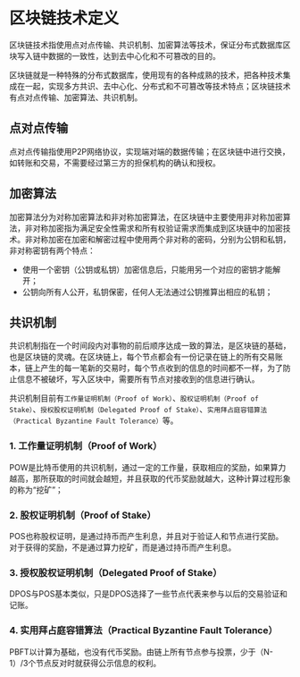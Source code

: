 # 区块链技术定义

区块链技术指使用点对点传输、共识机制、加密算法等技术，保证分布式数据库区块写入链中数据的一致性，达到去中心化和不可篡改的目的。

区块链就是一种特殊的分布式数据库，使用现有的各种成熟的技术，把各种技术集成在一起，实现多方共识、去中心化、分布式和不可篡改等技术特点；区块链技术有点对点传输、加密算法、共识机制。

## 点对点传输

点对点传输指使用P2P网络协议，实现端对端的数据传输；在区块链中进行交换，如转账和交易，不需要经过第三方的担保机构的确认和授权。

## 加密算法

加密算法分为对称加密算法和非对称加密算法，在区块链中主要使用非对称加密算法，非对称加密指为满足安全性需求和所有权验证需求而集成到区块链中的加密技术。非对称加密在加密和解密过程中使用两个非对称的密码，分别为公钥和私钥，非对称密钥有两个特点：

* 使用一个密钥（公钥或私钥）加密信息后，只能用另一个对应的密钥才能解开；
* 公钥向所有人公开，私钥保密，任何人无法通过公钥推算出相应的私钥；

## 共识机制

共识机制指在一个时间段内对事物的前后顺序达成一致的算法，是区块链的基础，也是区块链的灵魂。在区块链上，每个节点都会有一份记录在链上的所有交易账本，链上产生的每一笔新的交易时，每个节点收到的信息的时间都不一样，为了防止信息不被破坏，写入区块中，需要所有节点对接收到的信息进行确认。

共识机制目前有`工作量证明机制（Proof of Work）`、`股权证明机制（Proof of Stake）`、`授权股权证明机制（Delegated Proof of Stake）`、`实用拜占庭容错算法（Practical Byzantine Fault Tolerance）`等。

### 1. 工作量证明机制（Proof of Work）

POW是比特币使用的共识机制，通过一定的工作量，获取相应的奖励，如果算力越高，那所获取的时间就会越短，并且获取的代币奖励就越大，这种计算过程形象的称为“挖矿”；

### 2. 股权证明机制（Proof of Stake）

POS也称股权证明，是通过持币而产生利息，并且对于验证人和节点进行奖励。对于获得的奖励，不是通过算力挖矿，而是通过持币而产生利息。

### 3. 授权股权证明机制（Delegated Proof of Stake）

DPOS与POS基本类似，只是DPOS选择了一些节点代表来参与以后的交易验证和记账。

### 4. 实用拜占庭容错算法（Practical Byzantine Fault Tolerance）

PBFT以计算为基础，也没有代币奖励。由链上所有节点参与投票，少于（N-1）/3个节点反对时就获得公示信息的权利。